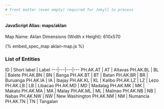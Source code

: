 ```yaml
---
# Front matter (even empty) required for Jekyll to process
---
```


#### JavaScript Alias: maps/aklan

Map Name: Aklan
Dimensions (Width x Height): 610x570



{% embed_spec_map aklan-map.js %}

### List of Entities

ID | Short label | Label
---|---|---|---
PH.AK.AT | AT | Altavas
PH.AK.BL | BL | Balete
PH.AK.BN | BN | Banga
PH.AK.BT | BT | Batan
PH.AK.BR | BR | Buruanga
PH.AK.IA | IA | Ibajay
PH.AK.KL | KL | Kalibo
PH.AK.LZ | LZ | Lezo
PH.AK.LB | LB | Libacao
PH.AK.MD | MD | Madalag
PH.AK.MK | MK | Makato
PH.AK.MA | MA | Malay
PH.AK.ML | ML | Malinao
PH.AK.NB | NB | Nabas
PH.AK.NW | NW | New Washington
PH.AK.NM | NM | Numancia
PH.AK.TN | TN | Tangalan